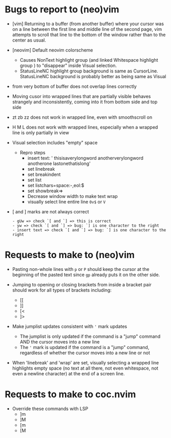 # Bugs to report to (neo)vim
- [vim] Returning to a buffer (from another buffer) where your cursor was on a line between the first line and middle line of the second page, vim attempts to scroll that line to the bottom of the window rather than to the center as usual.

- [neovim] Default neovim colorscheme
    - Causes NonText highlight group (and linked Whitespace highlight group ) to "disappear" inside Visual selection.
    - StatusLineNC highlight group background is same as CursorLine. StatusLineNC background is probably better as being same as Visual

- <C-b> from very bottom of buffer does not overlap lines correctly

- Moving cusor into wrapped lines that are partially visible behaves strangely and inconsistently, coming into it from bottom side and top side

- zt zb zz does not work in wrapped line, even with smoothscroll on

- H M L does not work with wrapped lines, especially when a wrapped line is only partially in view

- Visual selection includes "empty" space
    - Repro steps
        - insert text: '    thisisaverylongword    anotherverylongword    anotherone     lastonethatislong'
        - set linebreak
        - set breakindent
        - set list
        - set listchars=space:-,eol:$
        - set showbreak=>
        - Decrease window width to make text wrap
        - visually select line entire line `0v$` or `V`

- [ and ] marks are not always correct
    ```
    - gUw => check `[ and `] => this is correct
    - yw => check `[ and `] => bug: `] is one character to the right
    - insert text => check `[ and `] => bug: `] is one character to the right
    ```

# Requests to make to (neo)vim
- Pasting non-whole lines with `p` or `P` should keep the cursor at the beginning of the pasted text since `gp` already puts it on the other side.
- Jumping to opening or closing brackets from inside a bracket pair should work for all types of brackets including:
    - [[
    - ]]
    - [<
    - ]>

- Make jumplist updates consistent with `'` mark updates
    - The jumplist is only updated if the command is a "jump" command AND the cursor moves into a new line
    - The `'` mark is updated if the command is a "jump" command, regardless of whether the cursor moves into a new line or not

- When 'linebreak' and 'wrap' are set, visually selecting a wrapped line highlights empty space (no text at all there, not even whitespace, not even a newline character) at the end of a screen line.

# Requests to make to coc.nvim
- Override these commands with LSP
    - ]m
    - ]M
    - [m
    - [M
